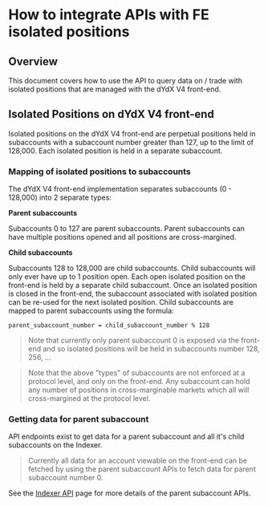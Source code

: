 # How to integrate APIs with FE isolated positions

## Overview
This document covers how to use the API to query data on / trade with isolated positions that are managed with the dYdX V4 front-end.

## Isolated Positions on dYdX V4 front-end
Isolated positions on the dYdX V4 front-end are perpetual positions held in subaccounts with a subaccount number greater than 127, up to the limit of 128,000. Each isolated position is held in a separate subaccount.

### Mapping of isolated positions to subaccounts
The dYdX V4 front-end implementation separates subaccounts (0 - 128,000) into 2 separate types:

**Parent subaccounts**

Subaccounts 0 to 127 are parent subaccounts. Parent subaccounts can have multiple positions opened and all positions are cross-margined.

**Child subaccounts**

Subaccounts 128 to 128,000 are child subaccounts. Child subaccounts will only ever have up to 1 position open. Each open isolated position on the front-end is held by a separate child subaccount.
Once an isolated position is closed in the front-end, the subaccount associated with isolated position can be re-used for the next isolated position.
Child subaccounts are mapped to parent subaccounts using the formula:
```
parent_subaccount_number = child_subaccount_number % 128
```

> Note that currently only parent subaccount 0 is exposed via the front-end and so isolated positions will be held in subaccounts number 128, 256, ...

> Note that the above "types" of subaccounts are not enforced at a protocol level, and only on the front-end. Any subaccount can hold any number of positions in cross-marginable markets which all will cross-margined at the protocol level.

### Getting data for parent subaccount
API endpoints exist to get data for a parent subaccount and all it's child subaccounts on the Indexer.

> Currently all data for an account viewable on the front-end can be fetched by using the parent subaccount APIs to fetch data for parent subaccount number 0.

See the <a href="/developers/indexer/indexer_api">Indexer API</a> page for more details of the parent subaccount APIs.
